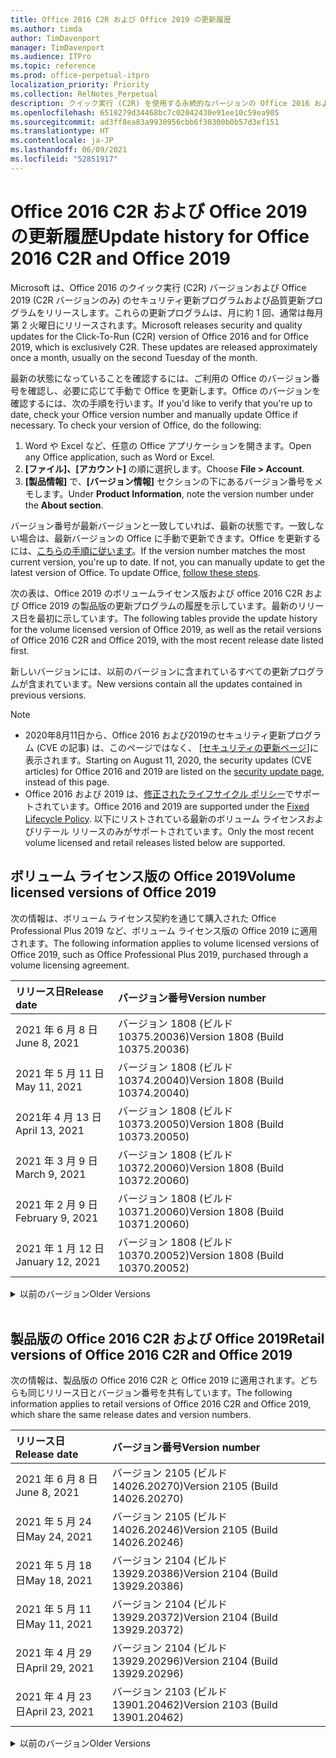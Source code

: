 ```yaml
---
title: Office 2016 C2R および Office 2019 の更新履歴
ms.author: timda
author: TimDavenport
manager: TimDavenport
ms.audience: ITPro
ms.topic: reference
ms.prod: office-perpetual-itpro
localization_priority: Priority
ms.collection: RelNotes_Perpetual
description: クイック実行 (C2R) を使用する永続的なバージョンの Office 2016 および 2019 の更新履歴を IT 技術者に提供します
ms.openlocfilehash: 6518279d34468bc7c02042430e91ee10c59ea905
ms.sourcegitcommit: ad3ff8ea83a9930956cbb6f30300b0b57d3ef151
ms.translationtype: HT
ms.contentlocale: ja-JP
ms.lasthandoff: 06/09/2021
ms.locfileid: "52851917"
---
```

# <a name="update-history-for-office-2016-c2r-and-office-2019"></a><span data-ttu-id="83b7b-103">Office 2016 C2R および Office 2019 の更新履歴</span><span class="sxs-lookup"><span data-stu-id="83b7b-103">Update history for Office 2016 C2R and Office 2019</span></span>

<span data-ttu-id="83b7b-p101">Microsoft は、Office 2016 のクイック実行 (C2R) バージョンおよび Office 2019 (C2R バージョンのみ) のセキュリティ更新プログラムおよび品質更新プログラムをリリースします。これらの更新プログラムは、月に約 1 回、通常は毎月第 2 火曜日にリリースされます。</span><span class="sxs-lookup"><span data-stu-id="83b7b-p101">Microsoft releases security and quality updates for the Click-To-Run (C2R) version of Office 2016 and for Office 2019, which is exclusively C2R. These updates are released approximately once a month, usually on the second Tuesday of the month.</span></span>

<span data-ttu-id="83b7b-p102">最新の状態になっていることを確認するには、ご利用の Office のバージョン番号を確認し、必要に応じて手動で Office を更新します。Office のバージョンを確認するには、次の手順を行います。</span><span class="sxs-lookup"><span data-stu-id="83b7b-p102">If you'd like to verify that you're up to date, check your Office version number and manually update Office if necessary. To check your version of Office, do the following:</span></span>

  1.    <span data-ttu-id="83b7b-108">Word や Excel など、任意の Office アプリケーションを開きます。</span><span class="sxs-lookup"><span data-stu-id="83b7b-108">Open any Office application, such as Word or Excel.</span></span>
  2.    <span data-ttu-id="83b7b-109">**[ファイル]、[アカウント]** の順に選択します。</span><span class="sxs-lookup"><span data-stu-id="83b7b-109">Choose **File > Account**.</span></span>
  3.    <span data-ttu-id="83b7b-110">**[製品情報]** で、**[バージョン情報]** セクションの下にあるバージョン番号をメモします。</span><span class="sxs-lookup"><span data-stu-id="83b7b-110">Under **Product Information**, note the version number under the **About section**.</span></span>

<span data-ttu-id="83b7b-p103">バージョン番号が最新バージョンと一致していれば、最新の状態です。一致しない場合は、最新バージョンの Office に手動で更新できます。Office を更新するには、[こちらの手順に従います](https://support.office.com/article/2ab296f3-7f03-43a2-8e50-46de917611c5)。</span><span class="sxs-lookup"><span data-stu-id="83b7b-p103">If the version number matches the most current version, you're up to date. If not, you can manually update to get the latest version of Office. To update Office, [follow these steps](https://support.office.com/article/2ab296f3-7f03-43a2-8e50-46de917611c5).</span></span>


<span data-ttu-id="83b7b-114">次の表は、Office 2019 のボリュームライセンス版および office 2016 C2R および Office 2019 の製品版の更新プログラムの履歴を示しています。最新のリリース日を最初に示しています。</span><span class="sxs-lookup"><span data-stu-id="83b7b-114">The following tables provide the update history for the volume licensed version of Office 2019, as well as the retail versions of Office 2016 C2R and Office 2019, with the most recent release date listed first.</span></span>

<span data-ttu-id="83b7b-115">新しいバージョンには、以前のバージョンに含まれているすべての更新プログラムが含まれています。</span><span class="sxs-lookup"><span data-stu-id="83b7b-115">New versions contain all the updates contained in previous versions.</span></span>


 > [!NOTE]
> - <span data-ttu-id="83b7b-116">2020年8月11日から、Office 2016 および2019のセキュリティ更新プログラム (CVE の記事) は、このページではなく、 [[セキュリティの更新ページ](./microsoft365-apps-security-updates.md)]に表示されます。</span><span class="sxs-lookup"><span data-stu-id="83b7b-116">Starting on August 11, 2020, the security updates (CVE articles) for Office 2016 and 2019 are listed on the [security update page](./microsoft365-apps-security-updates.md), instead of this page.</span></span> 
> - <span data-ttu-id="83b7b-117">Office 2016 および 2019 は、[修正されたライフサイクル ポリシー](/lifecycle/policies/fixed)でサポートされています。</span><span class="sxs-lookup"><span data-stu-id="83b7b-117">Office 2016 and 2019 are supported under the [Fixed Lifecycle Policy](/lifecycle/policies/fixed).</span></span> <span data-ttu-id="83b7b-118">以下にリストされている最新のボリューム ライセンスおよびリテール リリースのみがサポートされています。</span><span class="sxs-lookup"><span data-stu-id="83b7b-118">Only the most recent volume licensed and retail releases listed below are supported.</span></span>


## <a name="volume-licensed-versions-of-office-2019"></a><span data-ttu-id="83b7b-119">ボリューム ライセンス版の Office 2019</span><span class="sxs-lookup"><span data-stu-id="83b7b-119">Volume licensed versions of Office 2019</span></span>
<span data-ttu-id="83b7b-120">次の情報は、ボリューム ライセンス契約を通じて購入された Office Professional Plus 2019 など、ボリューム ライセンス版の Office 2019 に適用されます。</span><span class="sxs-lookup"><span data-stu-id="83b7b-120">The following information applies to volume licensed versions of Office 2019, such as Office Professional Plus 2019, purchased through a volume licensing agreement.</span></span>

[//]: # (VL テーブルを削除しない 開始)


|<span data-ttu-id="83b7b-122">**リリース日**</span><span class="sxs-lookup"><span data-stu-id="83b7b-122">**Release date**</span></span>|<span data-ttu-id="83b7b-123">**バージョン番号**</span><span class="sxs-lookup"><span data-stu-id="83b7b-123">**Version number**</span></span>|
|:-----|:-----|
|<span data-ttu-id="83b7b-124">2021 年 6 月 8 日</span><span class="sxs-lookup"><span data-stu-id="83b7b-124">June 8, 2021</span></span>|<span data-ttu-id="83b7b-125">バージョン 1808 (ビルド 10375.20036)</span><span class="sxs-lookup"><span data-stu-id="83b7b-125">Version 1808 (Build 10375.20036)</span></span>|
|<span data-ttu-id="83b7b-126">2021 年 5 月 11 日</span><span class="sxs-lookup"><span data-stu-id="83b7b-126">May 11, 2021</span></span>|<span data-ttu-id="83b7b-127">バージョン 1808 (ビルド 10374.20040)</span><span class="sxs-lookup"><span data-stu-id="83b7b-127">Version 1808 (Build 10374.20040)</span></span>|
|<span data-ttu-id="83b7b-128">2021年 4 月 13 日</span><span class="sxs-lookup"><span data-stu-id="83b7b-128">April 13, 2021</span></span>|<span data-ttu-id="83b7b-129">バージョン 1808 (ビルド 10373.20050)</span><span class="sxs-lookup"><span data-stu-id="83b7b-129">Version 1808 (Build 10373.20050)</span></span>|
|<span data-ttu-id="83b7b-130">2021 年 3 月 9 日</span><span class="sxs-lookup"><span data-stu-id="83b7b-130">March 9, 2021</span></span>|<span data-ttu-id="83b7b-131">バージョン 1808 (ビルド 10372.20060)</span><span class="sxs-lookup"><span data-stu-id="83b7b-131">Version 1808 (Build 10372.20060)</span></span>|
|<span data-ttu-id="83b7b-132">2021 年 2 月 9 日</span><span class="sxs-lookup"><span data-stu-id="83b7b-132">February 9, 2021</span></span>|<span data-ttu-id="83b7b-133">バージョン 1808 (ビルド 10371.20060)</span><span class="sxs-lookup"><span data-stu-id="83b7b-133">Version 1808 (Build 10371.20060)</span></span>|
|<span data-ttu-id="83b7b-134">2021 年 1 月 12 日</span><span class="sxs-lookup"><span data-stu-id="83b7b-134">January 12, 2021</span></span>|<span data-ttu-id="83b7b-135">バージョン 1808 (ビルド 10370.20052)</span><span class="sxs-lookup"><span data-stu-id="83b7b-135">Version 1808 (Build 10370.20052)</span></span>|


[//]: # (VL テーブルを削除しない 終了)

<details>
<summary><span data-ttu-id="83b7b-137">以前のバージョン</span><span class="sxs-lookup"><span data-stu-id="83b7b-137">Older Versions</span></span></summary>
 

[//]: # (古い VL テーブルを削除しない 開始)


|<span data-ttu-id="83b7b-139">**リリース日**</span><span class="sxs-lookup"><span data-stu-id="83b7b-139">**Release date**</span></span>|<span data-ttu-id="83b7b-140">**バージョン番号**</span><span class="sxs-lookup"><span data-stu-id="83b7b-140">**Version number**</span></span>|
|:-----|:-----|
|<span data-ttu-id="83b7b-141">2020年12 月 8 日</span><span class="sxs-lookup"><span data-stu-id="83b7b-141">December 8, 2020</span></span>|<span data-ttu-id="83b7b-142">バージョン 1808 (ビルド 10369.20032)</span><span class="sxs-lookup"><span data-stu-id="83b7b-142">Version 1808 (Build 10369.20032)</span></span>|
|<span data-ttu-id="83b7b-143">2020 年 11 月 10 日</span><span class="sxs-lookup"><span data-stu-id="83b7b-143">November 10, 2020</span></span>|<span data-ttu-id="83b7b-144">バージョン 1808 (ビルド 10368.20035)</span><span class="sxs-lookup"><span data-stu-id="83b7b-144">Version 1808 (Build 10368.20035)</span></span>|
|<span data-ttu-id="83b7b-145">2020 年 10 月 13 日</span><span class="sxs-lookup"><span data-stu-id="83b7b-145">October 13, 2020</span></span>|<span data-ttu-id="83b7b-146">バージョン 1808 (ビルド 10367.20048)</span><span class="sxs-lookup"><span data-stu-id="83b7b-146">Version 1808 (Build 10367.20048)</span></span>|
|<span data-ttu-id="83b7b-147">2020 年 9 月 8 日</span><span class="sxs-lookup"><span data-stu-id="83b7b-147">September 8, 2020</span></span>|<span data-ttu-id="83b7b-148">バージョン 1808 (ビルド 10366.20016)</span><span class="sxs-lookup"><span data-stu-id="83b7b-148">Version 1808 (Build 10366.20016)</span></span>|
|<span data-ttu-id="83b7b-149">2020 年 8 月 11 日</span><span class="sxs-lookup"><span data-stu-id="83b7b-149">August 11, 2020</span></span>|<span data-ttu-id="83b7b-150">バージョン 1808 (ビルド 10364.20059)</span><span class="sxs-lookup"><span data-stu-id="83b7b-150">Version 1808 (Build 10364.20059)</span></span>|
|<span data-ttu-id="83b7b-151">2020 年 7 月 14 日</span><span class="sxs-lookup"><span data-stu-id="83b7b-151">July 14, 2020</span></span>   |<span data-ttu-id="83b7b-152">バージョン 1808 (ビルド 10363.20015)</span><span class="sxs-lookup"><span data-stu-id="83b7b-152">Version 1808 (Build 10363.20015)</span></span>  |
|<span data-ttu-id="83b7b-153">2020 年 6 月 9 日</span><span class="sxs-lookup"><span data-stu-id="83b7b-153">June 9, 2020</span></span>   |<span data-ttu-id="83b7b-154">バージョン 1808 (ビルド 10361.20002)</span><span class="sxs-lookup"><span data-stu-id="83b7b-154">Version 1808 (Build 10361.20002)</span></span>  |
|<span data-ttu-id="83b7b-155">2020 年 5 月 12 日</span><span class="sxs-lookup"><span data-stu-id="83b7b-155">May 12, 2020</span></span>   |<span data-ttu-id="83b7b-156">バージョン 1808 (ビルド 10359.20023)</span><span class="sxs-lookup"><span data-stu-id="83b7b-156">Version 1808 (Build 10359.20023)</span></span>  |
|<span data-ttu-id="83b7b-157">2020 年 4 月 14 日</span><span class="sxs-lookup"><span data-stu-id="83b7b-157">April 14, 2020</span></span>   |<span data-ttu-id="83b7b-158">バージョン 1808 (ビルド 10358.20061)</span><span class="sxs-lookup"><span data-stu-id="83b7b-158">Version 1808 (Build 10358.20061)</span></span>  |
|<span data-ttu-id="83b7b-159">2020 年 3 月 10 日</span><span class="sxs-lookup"><span data-stu-id="83b7b-159">March 10, 2020</span></span>   |<span data-ttu-id="83b7b-160">バージョン 1808 (ビルド 10357.20081)</span><span class="sxs-lookup"><span data-stu-id="83b7b-160">Version 1808 (Build 10357.20081)</span></span>  |
|<span data-ttu-id="83b7b-161">2020 年 2 月 11 日</span><span class="sxs-lookup"><span data-stu-id="83b7b-161">February 11, 2020</span></span>   |<span data-ttu-id="83b7b-162">バージョン 1808 (ビルド 10356.20006)</span><span class="sxs-lookup"><span data-stu-id="83b7b-162">Version 1808 (Build 10356.20006)</span></span>  |


[//]: # (古い VL テーブルを削除しない 終了)

</details>


<br/>

## <a name="retail-versions-of-office-2016-c2r-and-office-2019"></a><span data-ttu-id="83b7b-164">製品版の Office 2016 C2R および Office 2019</span><span class="sxs-lookup"><span data-stu-id="83b7b-164">Retail versions of Office 2016 C2R and Office 2019</span></span>
<span data-ttu-id="83b7b-165">次の情報は、製品版の Office 2016 C2R と Office 2019 に適用されます。どちらも同じリリース日とバージョン番号を共有しています。</span><span class="sxs-lookup"><span data-stu-id="83b7b-165">The following information applies to retail versions of Office 2016 C2R and Office 2019, which share the same release dates and version numbers.</span></span>

[//]: # (リテール テーブルを削除しない 開始)


|<span data-ttu-id="83b7b-167">**リリース日**</span><span class="sxs-lookup"><span data-stu-id="83b7b-167">**Release date**</span></span>|<span data-ttu-id="83b7b-168">**バージョン番号**</span><span class="sxs-lookup"><span data-stu-id="83b7b-168">**Version number**</span></span>|
|:-----|:-----|
|<span data-ttu-id="83b7b-169">2021 年 6 月 8 日</span><span class="sxs-lookup"><span data-stu-id="83b7b-169">June 8, 2021</span></span>|<span data-ttu-id="83b7b-170">バージョン 2105 (ビルド 14026.20270)</span><span class="sxs-lookup"><span data-stu-id="83b7b-170">Version 2105 (Build 14026.20270)</span></span>|
|<span data-ttu-id="83b7b-171">2021 年 5 月 24 日</span><span class="sxs-lookup"><span data-stu-id="83b7b-171">May 24, 2021</span></span>|<span data-ttu-id="83b7b-172">バージョン 2105 (ビルド 14026.20246)</span><span class="sxs-lookup"><span data-stu-id="83b7b-172">Version 2105 (Build 14026.20246)</span></span>|
|<span data-ttu-id="83b7b-173">2021 年 5 月 18 日</span><span class="sxs-lookup"><span data-stu-id="83b7b-173">May 18, 2021</span></span>|<span data-ttu-id="83b7b-174">バージョン 2104 (ビルド 13929.20386)</span><span class="sxs-lookup"><span data-stu-id="83b7b-174">Version 2104 (Build 13929.20386)</span></span>|
|<span data-ttu-id="83b7b-175">2021 年 5 月 11 日</span><span class="sxs-lookup"><span data-stu-id="83b7b-175">May 11, 2021</span></span>|<span data-ttu-id="83b7b-176">バージョン 2104 (ビルド 13929.20372)</span><span class="sxs-lookup"><span data-stu-id="83b7b-176">Version 2104 (Build 13929.20372)</span></span>|
|<span data-ttu-id="83b7b-177">2021 年 4 月 29 日</span><span class="sxs-lookup"><span data-stu-id="83b7b-177">April 29, 2021</span></span>|<span data-ttu-id="83b7b-178">バージョン 2104 (ビルド 13929.20296)</span><span class="sxs-lookup"><span data-stu-id="83b7b-178">Version 2104 (Build 13929.20296)</span></span>|
|<span data-ttu-id="83b7b-179">2021 年 4 月 23 日</span><span class="sxs-lookup"><span data-stu-id="83b7b-179">April 23, 2021</span></span>|<span data-ttu-id="83b7b-180">バージョン 2103 (ビルド 13901.20462)</span><span class="sxs-lookup"><span data-stu-id="83b7b-180">Version 2103 (Build 13901.20462)</span></span>|


[//]: # (リテール テーブルを削除しない 終了)

<details>
<summary><span data-ttu-id="83b7b-182">以前のバージョン</span><span class="sxs-lookup"><span data-stu-id="83b7b-182">Older Versions</span></span></summary>
 

[//]: # (古いリテール テーブルを削除しない 開始)


|<span data-ttu-id="83b7b-184">**リリース日**</span><span class="sxs-lookup"><span data-stu-id="83b7b-184">**Release date**</span></span>|<span data-ttu-id="83b7b-185">**バージョン番号**</span><span class="sxs-lookup"><span data-stu-id="83b7b-185">**Version number**</span></span>|
|:-----|:-----|
|<span data-ttu-id="83b7b-186">2021年 4 月 13 日</span><span class="sxs-lookup"><span data-stu-id="83b7b-186">April 13, 2021</span></span>|<span data-ttu-id="83b7b-187">バージョン 2103 (ビルド 13901.20400)</span><span class="sxs-lookup"><span data-stu-id="83b7b-187">Version 2103 (Build 13901.20400)</span></span>|
|<span data-ttu-id="83b7b-188">2021 年 4 月 2 日</span><span class="sxs-lookup"><span data-stu-id="83b7b-188">April 2, 2021</span></span>|<span data-ttu-id="83b7b-189">バージョン 2103 (ビルド 13901.20336)</span><span class="sxs-lookup"><span data-stu-id="83b7b-189">Version 2103 (Build 13901.20336)</span></span>|
|<span data-ttu-id="83b7b-190">2021 年 3 月 30 日</span><span class="sxs-lookup"><span data-stu-id="83b7b-190">March 30, 2021</span></span>|<span data-ttu-id="83b7b-191">バージョン 2103 (ビルド 13901.20312)</span><span class="sxs-lookup"><span data-stu-id="83b7b-191">Version 2103 (Build 13901.20312)</span></span>|
|<span data-ttu-id="83b7b-192">2021 年 3 月 18 日</span><span class="sxs-lookup"><span data-stu-id="83b7b-192">March 18, 2021</span></span>|<span data-ttu-id="83b7b-193">バージョン 2102 (ビルド 13801.20360)</span><span class="sxs-lookup"><span data-stu-id="83b7b-193">Version 2102 (Build 13801.20360)</span></span>|
|<span data-ttu-id="83b7b-194">2021 年 3 月 9 日</span><span class="sxs-lookup"><span data-stu-id="83b7b-194">March 9, 2021</span></span>|<span data-ttu-id="83b7b-195">バージョン 2102 (ビルド 13801.20294)</span><span class="sxs-lookup"><span data-stu-id="83b7b-195">Version 2102 (Build 13801.20294)</span></span>|
|<span data-ttu-id="83b7b-196">2021 年 3 月 1 日</span><span class="sxs-lookup"><span data-stu-id="83b7b-196">March 1, 2021</span></span>|<span data-ttu-id="83b7b-197">バージョン 2102 (ビルド 13801.20266)</span><span class="sxs-lookup"><span data-stu-id="83b7b-197">Version 2102 (Build 13801.20266)</span></span>|
|<span data-ttu-id="83b7b-198">2021 年 2 月 16 日</span><span class="sxs-lookup"><span data-stu-id="83b7b-198">February 16, 2021</span></span>|<span data-ttu-id="83b7b-199">バージョン 2101 (ビルド 13628.20448)</span><span class="sxs-lookup"><span data-stu-id="83b7b-199">Version 2101 (Build 13628.20448)</span></span>|
|<span data-ttu-id="83b7b-200">2021 年 2 月 9 日</span><span class="sxs-lookup"><span data-stu-id="83b7b-200">February 9, 2021</span></span>|<span data-ttu-id="83b7b-201">バージョン 2101 (ビルド 13628.20380)</span><span class="sxs-lookup"><span data-stu-id="83b7b-201">Version 2101 (Build 13628.20380)</span></span>|
|<span data-ttu-id="83b7b-202">2021 年 1 月 26 日</span><span class="sxs-lookup"><span data-stu-id="83b7b-202">January 26, 2021</span></span>|<span data-ttu-id="83b7b-203">バージョン 2101 (ビルド 13628.20274)</span><span class="sxs-lookup"><span data-stu-id="83b7b-203">Version 2101 (Build 13628.20274)</span></span>|
|<span data-ttu-id="83b7b-204">2021 年 1 月 21 日</span><span class="sxs-lookup"><span data-stu-id="83b7b-204">January 21, 2021</span></span>|<span data-ttu-id="83b7b-205">バージョン 2012 (ビルド 13530.20440)</span><span class="sxs-lookup"><span data-stu-id="83b7b-205">Version 2012 (Build 13530.20440)</span></span>|
|<span data-ttu-id="83b7b-206">2021 年 1 月 12 日</span><span class="sxs-lookup"><span data-stu-id="83b7b-206">January 12, 2021</span></span>|<span data-ttu-id="83b7b-207">バージョン 2012 (ビルド 13530.20376)</span><span class="sxs-lookup"><span data-stu-id="83b7b-207">Version 2012 (Build 13530.20376)</span></span>|
|<span data-ttu-id="83b7b-208">2021 年 1 月 5 日</span><span class="sxs-lookup"><span data-stu-id="83b7b-208">January 5, 2021</span></span>|<span data-ttu-id="83b7b-209">バージョン 2012 (ビルド 13530.20316)</span><span class="sxs-lookup"><span data-stu-id="83b7b-209">Version 2012 (Build 13530.20316)</span></span>|
|<span data-ttu-id="83b7b-210">2020 年 12 月 21 日</span><span class="sxs-lookup"><span data-stu-id="83b7b-210">December 21, 2020</span></span>|<span data-ttu-id="83b7b-211">バージョン 2011 (ビルド 13426.20404)</span><span class="sxs-lookup"><span data-stu-id="83b7b-211">Version 2011 (Build 13426.20404)</span></span>|
|<span data-ttu-id="83b7b-212">2020年12 月 8 日</span><span class="sxs-lookup"><span data-stu-id="83b7b-212">December 8, 2020</span></span>|<span data-ttu-id="83b7b-213">バージョン 2011 (ビルド 13426.20332)</span><span class="sxs-lookup"><span data-stu-id="83b7b-213">Version 2011 (Build 13426.20332)</span></span>|
|<span data-ttu-id="83b7b-214">2020 年 12 月 2 日</span><span class="sxs-lookup"><span data-stu-id="83b7b-214">December 2, 2020</span></span>|<span data-ttu-id="83b7b-215">バージョン 2011 (ビルド 13426.20308)</span><span class="sxs-lookup"><span data-stu-id="83b7b-215">Version 2011 (Build 13426.20308)</span></span>|
|<span data-ttu-id="83b7b-216">2020 年 11 月 30 日</span><span class="sxs-lookup"><span data-stu-id="83b7b-216">November 30, 2020</span></span>|<span data-ttu-id="83b7b-217">バージョン 2011 (ビルド 13426.20294)</span><span class="sxs-lookup"><span data-stu-id="83b7b-217">Version 2011 (Build 13426.20294)</span></span>|
|<span data-ttu-id="83b7b-218">2020 年 11 月 23 日</span><span class="sxs-lookup"><span data-stu-id="83b7b-218">November 23, 2020</span></span>|<span data-ttu-id="83b7b-219">バージョン 2011 (ビルド 13426.20274)</span><span class="sxs-lookup"><span data-stu-id="83b7b-219">Version 2011 (Build 13426.20274)</span></span>|
|<span data-ttu-id="83b7b-220">2020 年 11 月 17 日</span><span class="sxs-lookup"><span data-stu-id="83b7b-220">November 17, 2020</span></span>|<span data-ttu-id="83b7b-221">バージョン 2010 (ビルド 13328.20408)</span><span class="sxs-lookup"><span data-stu-id="83b7b-221">Version 2010 (Build 13328.20408)</span></span>|
|<span data-ttu-id="83b7b-222">2020 年 11 月 10 日</span><span class="sxs-lookup"><span data-stu-id="83b7b-222">November 10, 2020</span></span>|<span data-ttu-id="83b7b-223">バージョン 2010 (ビルド 13328.20356)</span><span class="sxs-lookup"><span data-stu-id="83b7b-223">Version 2010 (Build 13328.20356)</span></span>|
|<span data-ttu-id="83b7b-224">2020 年 10 月 27 日</span><span class="sxs-lookup"><span data-stu-id="83b7b-224">October 27, 2020</span></span>|<span data-ttu-id="83b7b-225">バージョン 2010 (ビルド 13328.20292)</span><span class="sxs-lookup"><span data-stu-id="83b7b-225">Version 2010 (Build 13328.20292)</span></span>|
|<span data-ttu-id="83b7b-226">2020 年 10 月 21 日</span><span class="sxs-lookup"><span data-stu-id="83b7b-226">October 21, 2020</span></span>|<span data-ttu-id="83b7b-227">バージョン 2009 (ビルド 13231.20418)</span><span class="sxs-lookup"><span data-stu-id="83b7b-227">Version 2009 (Build 13231.20418)</span></span>|
|<span data-ttu-id="83b7b-228">2020 年 10 月 13 日</span><span class="sxs-lookup"><span data-stu-id="83b7b-228">October 13, 2020</span></span>|<span data-ttu-id="83b7b-229">バージョン 2009 (ビルド 13231.20390)</span><span class="sxs-lookup"><span data-stu-id="83b7b-229">Version 2009 (Build 13231.20390)</span></span>|
|<span data-ttu-id="83b7b-230">2020 年 10 月 8 日</span><span class="sxs-lookup"><span data-stu-id="83b7b-230">October 8, 2020</span></span>|<span data-ttu-id="83b7b-231">バージョン 2009 (ビルド 13231.20368)</span><span class="sxs-lookup"><span data-stu-id="83b7b-231">Version 2009 (Build 13231.20368)</span></span>|
|<span data-ttu-id="83b7b-232">2020 年 9 月 28日</span><span class="sxs-lookup"><span data-stu-id="83b7b-232">September 28, 2020</span></span>|<span data-ttu-id="83b7b-233">バージョン 2009 (ビルド 13231.20262)</span><span class="sxs-lookup"><span data-stu-id="83b7b-233">Version 2009 (Build 13231.20262)</span></span>|
|<span data-ttu-id="83b7b-234">2020 年 9 月 22 日</span><span class="sxs-lookup"><span data-stu-id="83b7b-234">September 22, 2020</span></span>|<span data-ttu-id="83b7b-235">バージョン 2008 (ビルド 13127.20508)</span><span class="sxs-lookup"><span data-stu-id="83b7b-235">Version 2008 (Build 13127.20508)</span></span>|
|<span data-ttu-id="83b7b-236">2020 年 9 月 09 日</span><span class="sxs-lookup"><span data-stu-id="83b7b-236">September 9, 2020</span></span>|<span data-ttu-id="83b7b-237">バージョン 2008 (ビルド13127.20408)</span><span class="sxs-lookup"><span data-stu-id="83b7b-237">Version 2008 (Build 13127.20408)</span></span>|
|<span data-ttu-id="83b7b-238">2020 年 8 月 31 日</span><span class="sxs-lookup"><span data-stu-id="83b7b-238">August 31, 2020</span></span>|<span data-ttu-id="83b7b-239">バージョン 2008 (ビルド 13127.20296)</span><span class="sxs-lookup"><span data-stu-id="83b7b-239">Version 2008 (Build 13127.20296)</span></span>|
|<span data-ttu-id="83b7b-240">2020 年 8 月 25 日</span><span class="sxs-lookup"><span data-stu-id="83b7b-240">August 25, 2020</span></span>|<span data-ttu-id="83b7b-241">バージョン 2007 (ビルド 13029.20460)</span><span class="sxs-lookup"><span data-stu-id="83b7b-241">Version 2007 (Build 13029.20460)</span></span>|
|<span data-ttu-id="83b7b-242">2020 年 8 月 11 日</span><span class="sxs-lookup"><span data-stu-id="83b7b-242">August 11, 2020</span></span>|<span data-ttu-id="83b7b-243">バージョン 2007 (ビルド 13029.20344)</span><span class="sxs-lookup"><span data-stu-id="83b7b-243">Version 2007 (Build 13029.20344)</span></span>|
|<span data-ttu-id="83b7b-244">2020 年 7 月 30 日</span><span class="sxs-lookup"><span data-stu-id="83b7b-244">July 30, 2020</span></span>|<span data-ttu-id="83b7b-245">バージョン 2007 (ビルド 13029.20308)</span><span class="sxs-lookup"><span data-stu-id="83b7b-245">Version 2007 (Build 13029.20308)</span></span>  |
|<span data-ttu-id="83b7b-246">2020 年 7 月 28 日</span><span class="sxs-lookup"><span data-stu-id="83b7b-246">July 28, 2020</span></span>|<span data-ttu-id="83b7b-247">バージョン 2006 (ビルド 13001.20498)</span><span class="sxs-lookup"><span data-stu-id="83b7b-247">Version 2006 (Build 13001.20498)</span></span>  |
|<span data-ttu-id="83b7b-248">2020 年 7 月 14 日</span><span class="sxs-lookup"><span data-stu-id="83b7b-248">July 14, 2020</span></span>|<span data-ttu-id="83b7b-249">バージョン 2006 (ビルド 13001.20384)</span><span class="sxs-lookup"><span data-stu-id="83b7b-249">Version 2006 (Build 13001.20384)</span></span>  |
|<span data-ttu-id="83b7b-250">2020 年 6 月 30 日</span><span class="sxs-lookup"><span data-stu-id="83b7b-250">June 30, 2020</span></span>|<span data-ttu-id="83b7b-251">バージョン 2006 (ビルド 13001.20266)</span><span class="sxs-lookup"><span data-stu-id="83b7b-251">Version 2006 (Build 13001.20266)</span></span>  |
|<span data-ttu-id="83b7b-252">2020 年 6 月 24 日</span><span class="sxs-lookup"><span data-stu-id="83b7b-252">June 24, 2020</span></span>|<span data-ttu-id="83b7b-253">バージョン 2005 (ビルド 12827.20470)</span><span class="sxs-lookup"><span data-stu-id="83b7b-253">Version 2005 (Build 12827.20470)</span></span>  |
|<span data-ttu-id="83b7b-254">2020 年 6 月 9 日</span><span class="sxs-lookup"><span data-stu-id="83b7b-254">June 9, 2020</span></span>|<span data-ttu-id="83b7b-255">バージョン 2005 (ビルド 12827.20336)</span><span class="sxs-lookup"><span data-stu-id="83b7b-255">Version 2005 (Build 12827.20336)</span></span>  |
|<span data-ttu-id="83b7b-256">2020 年 6 月 2 日</span><span class="sxs-lookup"><span data-stu-id="83b7b-256">June 2, 2020</span></span>|<span data-ttu-id="83b7b-257">バージョン 2005 (ビルド 12827.20268)</span><span class="sxs-lookup"><span data-stu-id="83b7b-257">Version 2005 (Build 12827.20268)</span></span>  |
|<span data-ttu-id="83b7b-258">2020 年 5 月21日</span><span class="sxs-lookup"><span data-stu-id="83b7b-258">May 21, 2020</span></span>|<span data-ttu-id="83b7b-259">バージョン 2004 (ビルド12730.20352)</span><span class="sxs-lookup"><span data-stu-id="83b7b-259">Version 2004 (Build 12730.20352)</span></span>  |
|<span data-ttu-id="83b7b-260">2020 年 5 月 12 日</span><span class="sxs-lookup"><span data-stu-id="83b7b-260">May 12, 2020</span></span>|<span data-ttu-id="83b7b-261">バージョン 2004 (ビルド 12730.20270)</span><span class="sxs-lookup"><span data-stu-id="83b7b-261">Version 2004 (Build 12730.20270)</span></span>  |
|<span data-ttu-id="83b7b-262">2020 年 5 月 4 日</span><span class="sxs-lookup"><span data-stu-id="83b7b-262">May 4, 2020</span></span>|<span data-ttu-id="83b7b-263">バージョン 2004 (ビルド 12730.20250)</span><span class="sxs-lookup"><span data-stu-id="83b7b-263">Version 2004 (Build 12730.20250)</span></span>  |
|<span data-ttu-id="83b7b-264">2020 年 4 月 29 日</span><span class="sxs-lookup"><span data-stu-id="83b7b-264">April 29, 2020</span></span>|<span data-ttu-id="83b7b-265">バージョン 2004 (ビルド 12730.20236)</span><span class="sxs-lookup"><span data-stu-id="83b7b-265">Version 2004 (Build 12730.20236)</span></span>  |
|<span data-ttu-id="83b7b-266">2020 年 4 月 15 日</span><span class="sxs-lookup"><span data-stu-id="83b7b-266">April 15, 2020</span></span>|<span data-ttu-id="83b7b-267">バージョン 2003 (ビルド 12624.20466)</span><span class="sxs-lookup"><span data-stu-id="83b7b-267">Version 2003 (Build 12624.20466)</span></span>  |
|<span data-ttu-id="83b7b-268">2020 年 4 月 14 日</span><span class="sxs-lookup"><span data-stu-id="83b7b-268">April 14, 2020</span></span>|<span data-ttu-id="83b7b-269">バージョン 2003 (ビルド 12624.20442)</span><span class="sxs-lookup"><span data-stu-id="83b7b-269">Version 2003 (Build 12624.20442)</span></span>  |
|<span data-ttu-id="83b7b-270">2020 年 3 月 31 日</span><span class="sxs-lookup"><span data-stu-id="83b7b-270">March 31, 2020</span></span>|<span data-ttu-id="83b7b-271">バージョン 2003 (ビルド 12624.20382)</span><span class="sxs-lookup"><span data-stu-id="83b7b-271">Version 2003 (Build 12624.20382)</span></span>  |
|<span data-ttu-id="83b7b-272">2020 年 3 月 25 日</span><span class="sxs-lookup"><span data-stu-id="83b7b-272">March 25, 2020</span></span>|<span data-ttu-id="83b7b-273">バージョン 2003 (ビルド 12624.20320)</span><span class="sxs-lookup"><span data-stu-id="83b7b-273">Version 2003 (Build 12624.20320)</span></span>  |
|<span data-ttu-id="83b7b-274">2020 年 3 月 10 日</span><span class="sxs-lookup"><span data-stu-id="83b7b-274">March 10, 2020</span></span>|<span data-ttu-id="83b7b-275">バージョン 2002 (ビルド 12527.20278)</span><span class="sxs-lookup"><span data-stu-id="83b7b-275">Version 2002 (Build 12527.20278)</span></span>  |
|<span data-ttu-id="83b7b-276">2020 年 3 月 1 日</span><span class="sxs-lookup"><span data-stu-id="83b7b-276">March 1, 2020</span></span>   |<span data-ttu-id="83b7b-277">バージョン 2002 (ビルド 12527.20242)</span><span class="sxs-lookup"><span data-stu-id="83b7b-277">Version 2002 (Build 12527.20242)</span></span>  |


[//]: # (古いリテール テーブルを削除しない 終了)


</details>